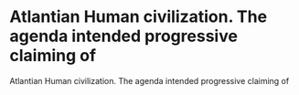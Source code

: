 # Atlantian Human civilization. The agenda intended progressive claiming of

Atlantian Human civilization. The agenda intended progressive claiming of
